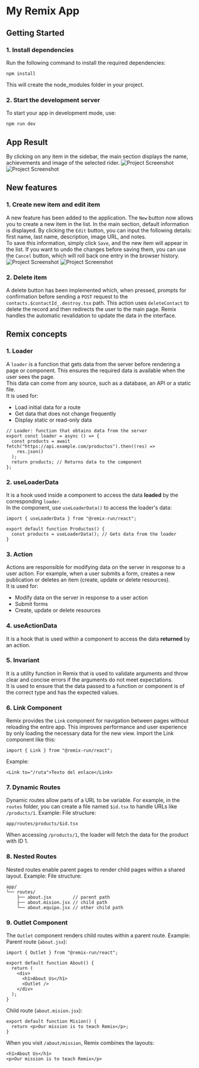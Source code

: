 # My Remix App
## Getting Started

### 1. Install dependencies
Run the following command to install the required dependencies:
```
npm install
```
This will create the node_modules folder in your project.

### 2. Start the development server
To start your app in development mode, use:
```
npm run dev
```

## App Result
By clicking on any item in the sidebar, the main section displays the name, achievements and image of the selected rider.
![Project Screenshot](../01-my-remix-app/app/images/Screenshot_2.png "Preview of the app")
![Project Screenshot](../01-my-remix-app/app/images/Screenshot_1.png "Preview of the app")

## New features
### 1. Create new item and edit item
A new feature has been added to the application. The `New` button now allows you to create a new item in the list. In the main section, default information is displayed. By clicking the `Edit` button, you can input the following details: first name, last name, description, image URL, and notes.  
To save this information, simply click `Save`, and the new item will appear in the list. If you want to undo the changes before saving them, you can use the `Cancel` button, which will roll back one entry in the browser history.
![Project Screenshot](../01-my-remix-app/app/images/Screenshot_New1.png "Preview of the app")
![Project Screenshot](../01-my-remix-app/app/images/Screenshot_New2.png "Preview of the app")

### 2. Delete item
A delete button has been implemented which, when pressed, prompts for confirmation before sending a `POST` request to the `contacts.$contactId_.destroy.tsx` path. This action uses `deleteContact` to delete the record and then redirects the user to the main page. Remix handles the automatic revalidation to update the data in the interface.

## Remix concepts

### 1. Loader
A `loader` is a function that gets data from the server before rendering a page or component. This ensures the required data is available when the user sees the page.  
This data can come from any source, such as a database, an API or a static file.  
It is used for:
* Load initial data for a route
* Get data that does not change frequently
* Display static or read-only data
```
// Loader: function that obtains data from the server
export const loader = async () => {
  const products = await fetch("https://api.example.com/productos").then((res) =>
    res.json()
  );
  return products; // Returns data to the component
};
```

### 2. useLoaderData
It is a hook used inside a component to access the data **loaded** by the corresponding `loader`.   
In the component, use `useLoaderData()` to access the loader's data:
```
import { useLoaderData } from "@remix-run/react";

export default function Productos() {
  const products = useLoaderData(); // Gets data from the loader
}
```

### 3. Action
Actions are responsible for modifying data on the server in response to a user action. For example, when a user submits a form, creates a new publication or deletes an item (create, update or delete resources).  
It is used for:
* Modify data on the server in response to a user action
* Submit forms
* Create, update or delete resources

### 4. useActionData
It is a hook that is used within a component to access the data **returned** by an action.

### 5. Invariant
It is a utility function in Remix that is used to validate arguments and throw clear and concise errors if the arguments do not meet expectations.  
It is used to ensure that the data passed to a function or component is of the correct type and has the expected values.

### 6. Link Component
Remix provides the `Link` component for navigation between pages without reloading the entire app. This improves performance and user experience by only loading the necessary data for the new view.
Import the Link component like this:
```
import { Link } from "@remix-run/react";
```
Example:
```
<Link to="/ruta">Texto del enlace</Link>
```

### 7. Dynamic Routes
Dynamic routes allow parts of a URL to be variable. For example, in the `routes` folder, you can create a file named `$id.tsx` to handle URLs like `/products/1`.
Example: File structure:
```
app/routes/products/$id.tsx
```
When accessing `/products/1`, the loader will fetch the data for the product with ID 1.

### 8. Nested Routes
Nested routes enable parent pages to render child pages within a shared layout.
Example: File structure:
```
app/
└── routes/
    ├── about.jsx        // parent path
    ├── about.mision.jsx // child path
    └── about.equipo.jsx // other child path
```

### 9. Outlet Component
The `Outlet` component renders child routes within a parent route.
Example:
Parent route (`about.jsx`):
```
import { Outlet } from "@remix-run/react";

export default function About() {
  return (
    <div>
      <h1>About Us</h1>
      <Outlet />
    </div>
  );
}
```

Child route (`about.mision.jsx`):
```
export default function Mision() {
  return <p>Our mission is to teach Remix</p>;
}
```

When you visit `/about/mission`, Remix combines the layouts:
```
<h1>About Us</h1>
<p>Our mission is to teach Remix</p>
```